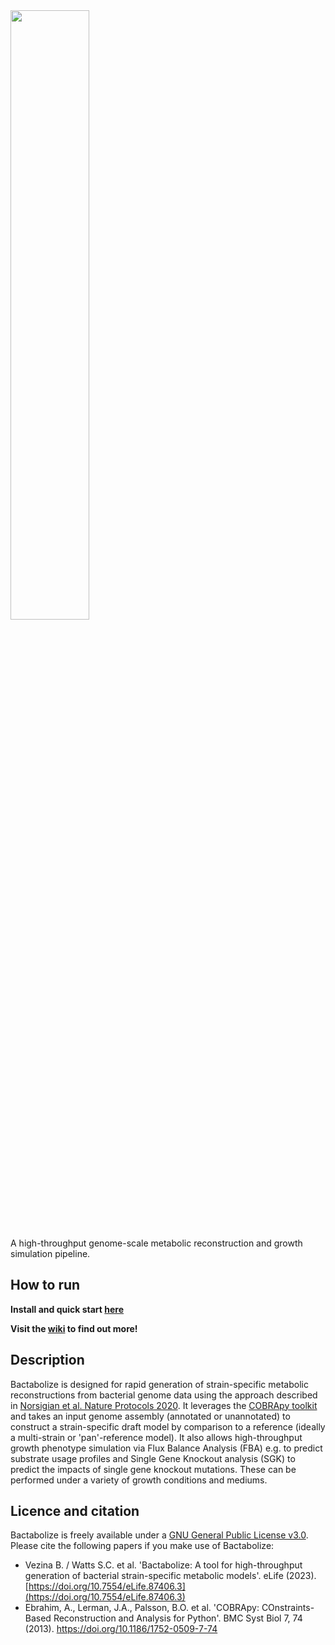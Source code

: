 <img src="https://user-images.githubusercontent.com/19924405/193505313-edd9453a-e4eb-4730-81b1-a2bd9e652721.png" width="50%">

A high-throughput genome-scale metabolic reconstruction and growth simulation pipeline.

## How to run
**Install and quick start [here](https://github.com/kelwyres/Bactabolize/wiki/1.-Quick-start)**

**Visit the [wiki](https://github.com/kelwyres/Bactabolize/wiki) to find out more!**

## Description
Bactabolize is designed for rapid generation of strain-specific metabolic reconstructions from bacterial genome data
using the approach described in [Norsigian et al. Nature Protocols
2020](https://www.nature.com/articles/s41596-019-0254-3). It leverages the [COBRApy
toolkit](https://opencobra.github.io/cobrapy/) and takes an input genome assembly (annotated or unannotated) to
construct a strain-specific draft model by comparison to a reference (ideally a multi-strain or 'pan'-reference model).
It also allows high-throughput growth phenotype simulation via Flux Balance Analysis (FBA) e.g. to predict substrate
usage profiles and Single Gene Knockout analysis (SGK) to predict the impacts of single gene knockout mutations. These
can be performed under a variety of growth conditions and mediums.

## Licence and citation

Bactabolize is freely available under a [GNU General Public License v3.0](https://www.gnu.org/licenses/gpl-3.0.en.html).
Please cite the following papers if you make use of Bactabolize:

* Vezina B. / Watts S.C. et al. 'Bactabolize: A tool for high-throughput generation of bacterial strain-specific metabolic models'. eLife (2023). 
  [https://doi.org/10.7554/eLife.87406.3](https://doi.org/10.7554/eLife.87406.3)
* Ebrahim, A., Lerman, J.A., Palsson, B.O. et al. 'COBRApy: COnstraints-Based Reconstruction and Analysis for Python'. BMC
  Syst Biol 7, 74 (2013). <https://doi.org/10.1186/1752-0509-7-74>

